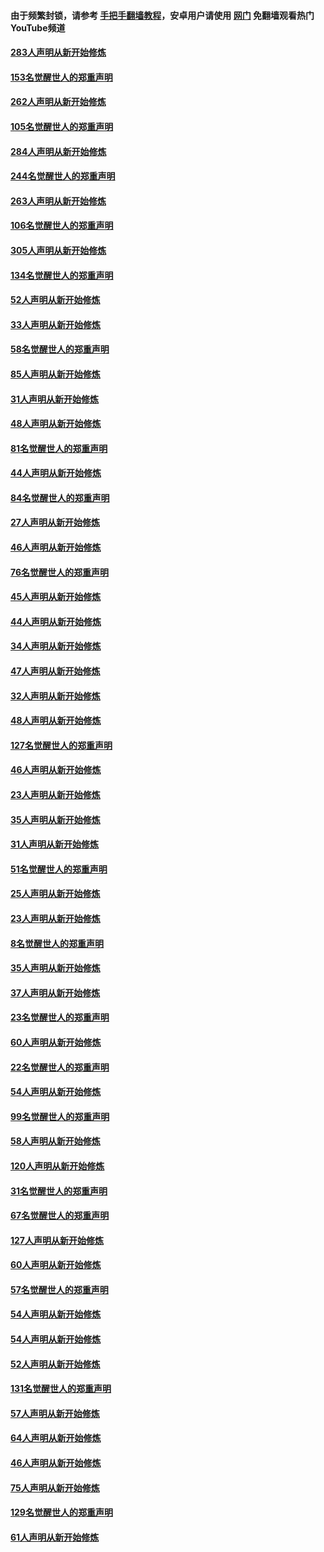 #### 由于频繁封锁，请参考 [手把手翻墙教程](https://github.com/gfw-breaker/guides/wiki/)，安卓用户请使用 [网门](https://github.com/gfw-breaker/nogfw/blob/master/dl.md?t=04181101) 免翻墙观看热门YouTube频道 

#### [283人声明从新开始修炼](../pages/91/423296.md?t=04181101) 

#### [153名觉醒世人的郑重声明](../pages/91/423295.md?t=04181101) 

#### [262人声明从新开始修炼](../pages/91/423004.md?t=04181101) 

#### [105名觉醒世人的郑重声明](../pages/91/423003.md?t=04181101) 

#### [284人声明从新开始修炼](../pages/91/422707.md?t=04181101) 

#### [244名觉醒世人的郑重声明](../pages/91/422706.md?t=04181101) 

#### [263人声明从新开始修炼](../pages/91/422553.md?t=04181101) 

#### [106名觉醒世人的郑重声明](../pages/91/422552.md?t=04181101) 

#### [305人声明从新开始修炼](../pages/91/422153.md?t=04181101) 

#### [134名觉醒世人的郑重声明](../pages/91/422152.md?t=04181101) 

#### [52人声明从新开始修炼](../pages/91/421846.md?t=04181101) 

#### [33人声明从新开始修炼](../pages/91/421804.md?t=04181101) 

#### [58名觉醒世人的郑重声明](../pages/91/421845.md?t=04181101) 

#### [85人声明从新开始修炼](../pages/91/421769.md?t=04181101) 

#### [31人声明从新开始修炼](../pages/91/421763.md?t=04181101) 

#### [48人声明从新开始修炼](../pages/91/421605.md?t=04181101) 

#### [81名觉醒世人的郑重声明](../pages/91/421656.md?t=04181101) 

#### [44人声明从新开始修炼](../pages/91/421544.md?t=04181101) 

#### [84名觉醒世人的郑重声明](../pages/91/421543.md?t=04181101) 

#### [27人声明从新开始修炼](../pages/91/421465.md?t=04181101) 

#### [46人声明从新开始修炼](../pages/91/421454.md?t=04181101) 

#### [76名觉醒世人的郑重声明](../pages/91/421453.md?t=04181101) 

#### [45人声明从新开始修炼](../pages/91/421452.md?t=04181101) 

#### [44人声明从新开始修炼](../pages/91/421422.md?t=04181101) 

#### [34人声明从新开始修炼](../pages/91/421322.md?t=04181101) 

#### [47人声明从新开始修炼](../pages/91/421264.md?t=04181101) 

#### [32人声明从新开始修炼](../pages/91/421225.md?t=04181101) 

#### [48人声明从新开始修炼](../pages/91/421202.md?t=04181101) 

#### [127名觉醒世人的郑重声明](../pages/91/421224.md?t=04181101) 

#### [46人声明从新开始修炼](../pages/91/421203.md?t=04181101) 

#### [23人声明从新开始修炼](../pages/91/421138.md?t=04181101) 

#### [35人声明从新开始修炼](../pages/91/421122.md?t=04181101) 

#### [31人声明从新开始修炼](../pages/91/421081.md?t=04181101) 

#### [51名觉醒世人的郑重声明](../pages/91/421080.md?t=04181101) 

#### [25人声明从新开始修炼](../pages/91/421020.md?t=04181101) 

#### [23人声明从新开始修炼](../pages/91/420884.md?t=04181101) 

#### [8名觉醒世人的郑重声明](../pages/91/420883.md?t=04181101) 

#### [35人声明从新开始修炼](../pages/91/420809.md?t=04181101) 

#### [37人声明从新开始修炼](../pages/91/420766.md?t=04181101) 

#### [23名觉醒世人的郑重声明](../pages/91/420765.md?t=04181101) 

#### [60人声明从新开始修炼](../pages/91/420727.md?t=04181101) 

#### [22名觉醒世人的郑重声明](../pages/91/420726.md?t=04181101) 

#### [54人声明从新开始修炼](../pages/91/420529.md?t=04181101) 

#### [99名觉醒世人的郑重声明](../pages/91/420528.md?t=04181101) 

#### [58人声明从新开始修炼](../pages/91/420198.md?t=04181101) 

#### [120人声明从新开始修炼](../pages/91/420141.md?t=04181101) 

#### [31名觉醒世人的郑重声明](../pages/91/420197.md?t=04181101) 

#### [67名觉醒世人的郑重声明](../pages/91/420140.md?t=04181101) 

#### [127人声明从新开始修炼](../pages/91/420082.md?t=04181101) 

#### [60人声明从新开始修炼](../pages/91/420081.md?t=04181101) 

#### [57名觉醒世人的郑重声明](../pages/91/420080.md?t=04181101) 

#### [54人声明从新开始修炼](../pages/91/419533.md?t=04181101) 

#### [54人声明从新开始修炼](../pages/91/419532.md?t=04181101) 

#### [52人声明从新开始修炼](../pages/91/419531.md?t=04181101) 

#### [131名觉醒世人的郑重声明](../pages/91/419530.md?t=04181101) 

#### [57人声明从新开始修炼](../pages/91/419430.md?t=04181101) 

#### [64人声明从新开始修炼](../pages/91/419429.md?t=04181101) 

#### [46人声明从新开始修炼](../pages/91/419428.md?t=04181101) 

#### [75人声明从新开始修炼](../pages/91/419427.md?t=04181101) 

#### [129名觉醒世人的郑重声明](../pages/91/419426.md?t=04181101) 

#### [61人声明从新开始修炼](../pages/91/419198.md?t=04181101) 

